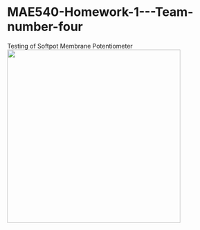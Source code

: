 # MAE540-Homework-1---Team-number-four
Testing of Softpot Membrane Potentiometer
<img src="http://bildr.org/blog/wp-content/uploads/2012/11/softpot-Straight-arduino.png" style="height: 400px;"/>
